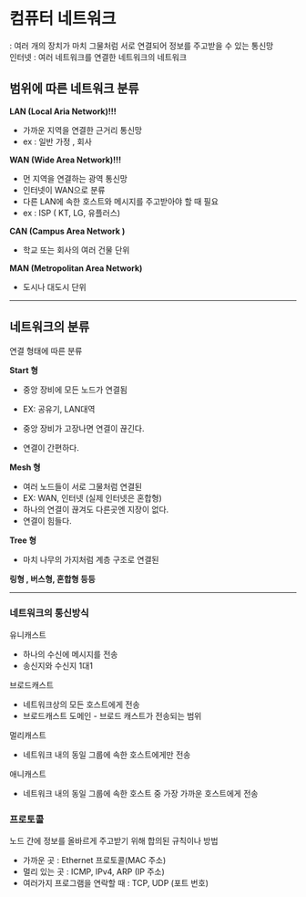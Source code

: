 # 컴퓨터 네트워크

: 여러 개의 장치가 마치 그물처럼 서로 연결되어 정보를 주고받을 수 있는 통신망  
인터넷 : 여러 네트워크를 연결한 네트워크의 네트워크

## 범위에 따른 네트워크 분류

**LAN (Local Aria Network)!!!**

- 가까운 지역을 연결한 근거리 통신망
- ex : 일반 가정 , 회사

**WAN (Wide Area Network)!!!**

- 먼 지역을 연결하는 광역 통신망
- 인터넷이 WAN으로 분류
- 다른 LAN에 속한 호스트와 메시지를 주고받아야 할 때 필요
- ex : ISP ( KT, LG, 유플러스)

**CAN (Campus Area Network )**

- 학교 또는 회사의 여러 건물 단위

**MAN (Metropolitan Area Network)**

- 도시나 대도시 단위

---

## 네트워크의 분류

연결 형태에 따른 분류

**Start 형**

- 중앙 장비에 모든 노드가 연결됨
- EX: 공유기, LAN대역

- 중앙 장비가 고장나면 연결이 끊긴다.
- 연결이 간편하다.

**Mesh 형**

- 여러 노드들이 서로 그물처럼 연결된
- EX: WAN, 인터넷 (실제 인터넷은 혼합형)
- 하나의 연결이 끊겨도 다른곳엔 지장이 없다.
- 연결이 힘들다.

**Tree 형**

- 마치 나무의 가지처럼 계층 구조로 연결된

**링형 , 버스형, 혼합형 등등**

---

### 네트워크의 통신방식

유니캐스트

- 하나의 수신에 메시지를 전송
- 송신지와 수신지 1대1

브로드캐스트

- 네트워크상의 모든 호스트에게 전송
- 브로드캐스트 도메인 - 브로드 캐스트가 전송되는 범위

멀리캐스트

- 네트워크 내의 동일 그룹에 속한 호스트에게만 전송

애니캐스트

- 네트워크 내의 동일 그룹에 속한 호스트 중 가장 가까운 호스트에게 전송

### 프로토콜

노드 간에 정보를 올바르게 주고받기 위해 합의된 규칙이나 방법

- 가까운 곳 : Ethernet 프로토콜(MAC 주소)
- 멀리 있는 곳 : ICMP, IPv4, ARP (IP 주소)
- 여러가지 프로그램을 연락할 때 : TCP, UDP (포트 번호)